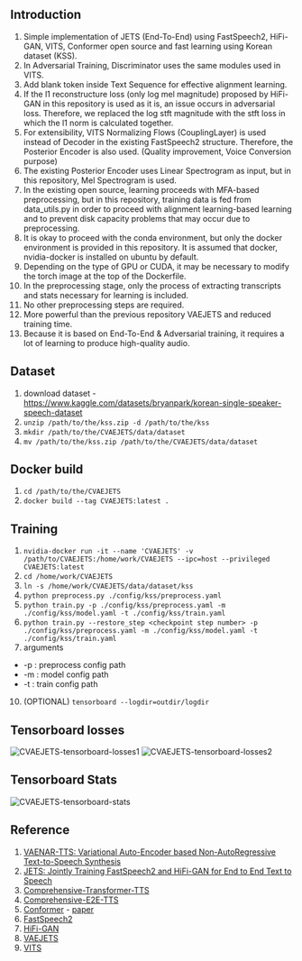 ## Introduction
1. Simple implementation of JETS (End-To-End) using FastSpeech2, HiFi-GAN, VITS, Conformer open source and fast learning using Korean dataset (KSS).
2. In Adversarial Training, Discriminator uses the same modules used in VITS.
3. Add blank token inside Text Sequence for effective alignment learning.
4. If the l1 reconstructure loss (only log mel magnitude) proposed by HiFi-GAN in this repository is used as it is, an issue occurs in adversarial loss. Therefore, we replaced the log stft magnitude with the stft loss in which the l1 norm is calculated together.
5. For extensibility, VITS Normalizing Flows (CouplingLayer) is used instead of Decoder in the existing FastSpeech2 structure. Therefore, the Posterior Encoder is also used. (Quality improvement, Voice Conversion purpose)
6. The existing Posterior Encoder uses Linear Spectrogram as input, but in this repository, Mel Spectrogram is used.
7. In the existing open source, learning proceeds with MFA-based preprocessing, but in this repository, training data is fed from data_utils.py in order to proceed with alignment learning-based learning and to prevent disk capacity problems that may occur due to preprocessing.
8. It is okay to proceed with the conda environment, but only the docker environment is provided in this repository. It is assumed that docker, nvidia-docker is installed on ubuntu by default.
9. Depending on the type of GPU or CUDA, it may be necessary to modify the torch image at the top of the Dockerfile.
10. In the preprocessing stage, only the process of extracting transcripts and stats necessary for learning is included.
11. No other preprocessing steps are required.
12. More powerful than the previous repository VAEJETS and reduced training time.
13. Because it is based on End-To-End & Adversarial training, it requires a lot of learning to produce high-quality audio.
## Dataset
1. download dataset - https://www.kaggle.com/datasets/bryanpark/korean-single-speaker-speech-dataset
2. `unzip /path/to/the/kss.zip -d /path/to/the/kss`
3. `mkdir /path/to/the/CVAEJETS/data/dataset`
4. `mv /path/to/the/kss.zip /path/to/the/CVAEJETS/data/dataset`

## Docker build
1. `cd /path/to/the/CVAEJETS`
2. `docker build --tag CVAEJETS:latest .`

## Training
1. `nvidia-docker run -it --name 'CVAEJETS' -v /path/to/CVAEJETS:/home/work/CVAEJETS --ipc=host --privileged CVAEJETS:latest`
2. `cd /home/work/CVAEJETS`
5. `ln -s /home/work/CVAEJETS/data/dataset/kss`
6. `python preprocess.py ./config/kss/preprocess.yaml`
7. `python train.py -p ./config/kss/preprocess.yaml -m ./config/kss/model.yaml -t ./config/kss/train.yaml`
8. `python train.py --restore_step <checkpoint step number> -p ./config/kss/preprocess.yaml -m ./config/kss/model.yaml -t ./config/kss/train.yaml`
9. arguments
  * -p : preprocess config path
  * -m : model config path
  * -t : train config path
10. (OPTIONAL) `tensorboard --logdir=outdir/logdir`

## Tensorboard losses
![CVAEJETS-tensorboard-losses1](https://user-images.githubusercontent.com/69423543/185771913-20621fca-c0fb-4e41-93f4-905e2ffaa13e.png)
![CVAEJETS-tensorboard-losses2](https://user-images.githubusercontent.com/69423543/185771915-65a16463-91c5-4030-ad46-379cc420de1a.png)


## Tensorboard Stats
![CVAEJETS-tensorboard-stats](https://user-images.githubusercontent.com/69423543/185771918-f14d33d2-e2f3-4bfe-bd66-a7ac9523edac.png)


## Reference
1. [VAENAR-TTS: Variational Auto-Encoder based Non-AutoRegressive Text-to-Speech Synthesis](https://arxiv.org/abs/2107.03298)
2. [JETS: Jointly Training FastSpeech2 and HiFi-GAN for End to End Text to Speech](https://arxiv.org/abs/2203.16852)
3. [Comprehensive-Transformer-TTS](https://github.com/keonlee9420/Comprehensive-Transformer-TTS)
4. [Comprehensive-E2E-TTS](https://github.com/keonlee9420/Comprehensive-E2E-TTS)
5. [Conformer](https://github.com/sooftware/conformer) - [paper](https://arxiv.org/abs/2005.08100)
6. [FastSpeech2](https://github.com/ming024/FastSpeech2)
7. [HiFi-GAN](https://github.com/jik876/hifi-gan)
8. [VAEJETS](https://github.com/choiHkk/VAEJETS)
9. [VITS](https://github.com/jaywalnut310/vits)
